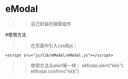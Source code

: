 # eModal
>> 自己封装的弹窗组件

#使用方法
>> 在页面中引入css和js：
>> <link rel="stylesheet" href="js/lib/eModal/css/modal.css"/>
    <script src="js/lib/eModal/eModal.js"></script>
    
    
>> 使用方法与alert等一样：
 eModal.alert("kkk")
 eModal.confirm("kkk")
